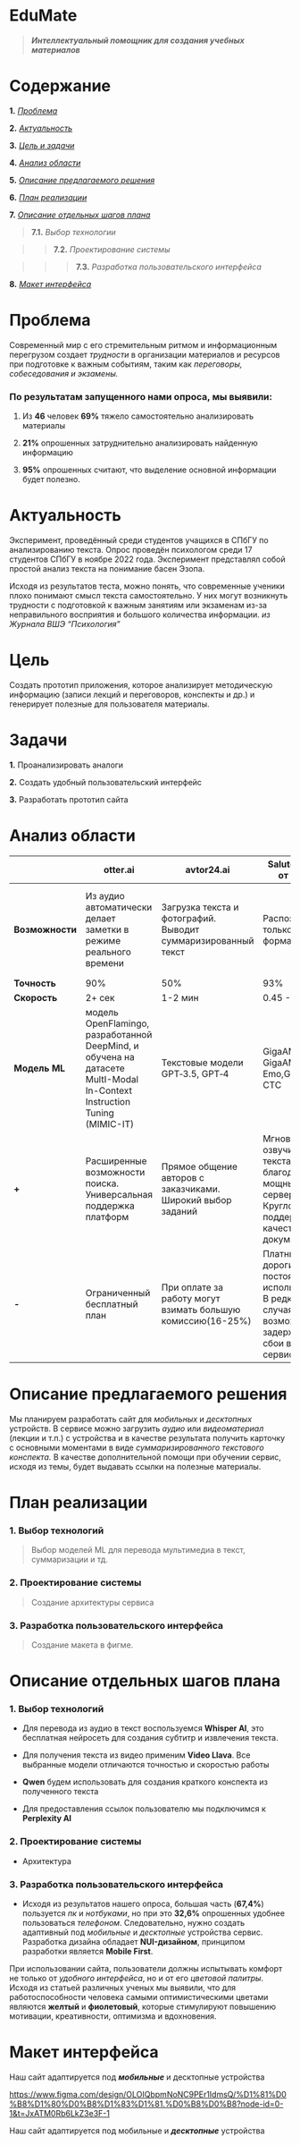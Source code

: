 
# EduMate

>***Интеллектуальный помощник для создания учебных материалов***

# **Содержание**

**1.** *[Проблема](https://github.com/cerais/EduMate/blob/main/README.md#:~:text=8.%20%D0%9C%D0%B0%D0%BA%D0%B5%D1%82%20%D0%B8%D0%BD%D1%82%D0%B5%D1%80%D1%84%D0%B5%D0%B9%D1%81%D0%B0-,%D0%9F%D1%80%D0%BE%D0%B1%D0%BB%D0%B5%D0%BC%D0%B0,-%D0%A1%D0%BE%D0%B2%D1%80%D0%B5%D0%BC%D0%B5%D0%BD%D0%BD%D1%8B%D0%B9%20%D0%BC%D0%B8%D1%80%20%D1%81)*

**2.** *[Актуальность](https://github.com/cerais/EduMate/blob/main/README.md#%D0%B0%D0%BA%D1%82%D1%83%D0%B0%D0%BB%D1%8C%D0%BD%D0%BE%D1%81%D1%82%D1%8C:~:text=%D0%B8%D0%BD%D1%84%D0%BE%D1%80%D0%BC%D0%B0%D1%86%D0%B8%D0%B8%20%D0%B1%D1%83%D0%B4%D0%B5%D1%82%20%D0%BF%D0%BE%D0%BB%D0%B5%D0%B7%D0%BD%D0%BE.-,%D0%90%D0%BA%D1%82%D1%83%D0%B0%D0%BB%D1%8C%D0%BD%D0%BE%D1%81%D1%82%D1%8C,-%D0%AD%D0%BA%D1%81%D0%BF%D0%B5%D1%80%D0%B8%D0%BC%D0%B5%D0%BD%D1%82,%20%D0%BF%D1%80%D0%BE%D0%B2%D0%B5%D0%B4%D1%91%D0%BD%D0%BD%D1%8B%D0%B9%20%D1%81%D1%80%D0%B5%D0%B4%D0%B8)*

**3.** *[Цель и задачи](https://github.com/cerais/EduMate/blob/main/README.md#%D1%86%D0%B5%D0%BB%D1%8C:~:text=%D0%96%D1%83%D1%80%D0%BD%D0%B0%D0%BB%D0%B0%20%D0%92%D0%A8%D0%AD%20%E2%80%9C%D0%9F%D1%81%D0%B8%D1%85%D0%BE%D0%BB%D0%BE%D0%B3%D0%B8%D1%8F%E2%80%9D-,%D0%A6%D0%B5%D0%BB%D1%8C,-%D0%A1%D0%BE%D0%B7%D0%B4%D0%B0%D1%82%D1%8C%20%D0%BF%D1%80%D0%BE%D1%82%D0%BE%D1%82%D0%B8%D0%BF%20%D0%BF%D1%80%D0%B8%D0%BB%D0%BE%D0%B6%D0%B5%D0%BD%D0%B8%D1%8F)*

**4.** *[Анализ области](https://github.com/cerais/EduMate/blob/main/README.md#%D0%B0%D0%BA%D1%82%D1%83%D0%B0%D0%BB%D1%8C%D0%BD%D0%BE%D1%81%D1%82%D1%8C:~:text=%D0%A0%D0%B0%D0%B7%D1%80%D0%B0%D0%B1%D0%BE%D1%82%D0%B0%D1%82%D1%8C%20%D0%BF%D1%80%D0%BE%D1%82%D0%BE%D1%82%D0%B8%D0%BF%20%D1%81%D0%B0%D0%B9%D1%82%D0%B0-,%D0%90%D0%BD%D0%B0%D0%BB%D0%B8%D0%B7%20%D0%BE%D0%B1%D0%BB%D0%B0%D1%81%D1%82%D0%B8,-otter.ai)*

**5.** *[Описание предлагаемого решения](https://github.com/cerais/EduMate/blob/main/README.md#%D0%B0%D0%BA%D1%82%D1%83%D0%B0%D0%BB%D1%8C%D0%BD%D0%BE%D1%81%D1%82%D1%8C:~:text=%D0%BA%D0%BE%D0%BB-%D0%B2%D0%B0%20%D1%81%D0%B8%D0%BC%D0%B2%D0%BE%D0%BB%D0%BE%D0%B2-,%D0%9E%D0%BF%D0%B8%D1%81%D0%B0%D0%BD%D0%B8%D0%B5%20%D0%BF%D1%80%D0%B5%D0%B4%D0%BB%D0%B0%D0%B3%D0%B0%D0%B5%D0%BC%D0%BE%D0%B3%D0%BE%20%D1%80%D0%B5%D1%88%D0%B5%D0%BD%D0%B8%D1%8F,-%D0%9C%D1%8B%20%D0%BF%D0%BB%D0%B0%D0%BD%D0%B8%D1%80%D1%83%D0%B5%D0%BC%20%D1%80%D0%B0%D0%B7%D1%80%D0%B0%D0%B1%D0%BE%D1%82%D0%B0%D1%82%D1%8C)*

**6.** *[План реализации](https://github.com/cerais/EduMate/blob/main/README.md#%D0%B0%D0%BA%D1%82%D1%83%D0%B0%D0%BB%D1%8C%D0%BD%D0%BE%D1%81%D1%82%D1%8C:~:text=%D0%BD%D0%B0%20%D0%BF%D0%BE%D0%BB%D0%B5%D0%B7%D0%BD%D1%8B%D0%B5%20%D0%BC%D0%B0%D1%82%D0%B5%D1%80%D0%B8%D0%B0%D0%BB%D1%8B.-,%D0%9F%D0%BB%D0%B0%D0%BD%20%D1%80%D0%B5%D0%B0%D0%BB%D0%B8%D0%B7%D0%B0%D1%86%D0%B8%D0%B8,-1.%20%D0%92%D1%8B%D0%B1%D0%BE%D1%80)*

**7.** *[Описание отдельных шагов плана](https://github.com/cerais/EduMate/blob/main/README.md#%D0%B0%D0%BA%D1%82%D1%83%D0%B0%D0%BB%D1%8C%D0%BD%D0%BE%D1%81%D1%82%D1%8C:~:text=%D0%BC%D0%B0%D0%BA%D0%B5%D1%82%D0%B0%20%D0%B2%20%D1%84%D0%B8%D0%B3%D0%BC%D0%B5.-,%D0%9E%D0%BF%D0%B8%D1%81%D0%B0%D0%BD%D0%B8%D0%B5%20%D0%BE%D1%82%D0%B4%D0%B5%D0%BB%D1%8C%D0%BD%D1%8B%D1%85%20%D1%88%D0%B0%D0%B3%D0%BE%D0%B2%20%D0%BF%D0%BB%D0%B0%D0%BD%D0%B0,-1.%20%D0%92%D1%8B%D0%B1%D0%BE%D1%80%20%D1%82%D0%B5%D1%85%D0%BD%D0%BE%D0%BB%D0%BE%D0%B3%D0%B8%D0%B9)*

>**7.1.** *Выбор технологии*

>>**7.2.** *Проектирование системы*

>>>**7.3.** *Разработка пользовательского интерфейса*

**8.** *[Макет интерфейса](https://github.com/cerais/EduMate/blob/main/README.md#%D0%B0%D0%BA%D1%82%D1%83%D0%B0%D0%BB%D1%8C%D0%BD%D0%BE%D1%81%D1%82%D1%8C:~:text=%D0%BE%D0%BF%D1%82%D0%B8%D0%BC%D0%B8%D0%B7%D0%BC%D0%B0%20%D0%B8%20%D0%B2%D0%B4%D0%BE%D1%85%D0%BD%D0%BE%D0%B2%D0%B5%D0%BD%D0%B8%D1%8F.-,%D0%9C%D0%B0%D0%BA%D0%B5%D1%82%20%D0%B8%D0%BD%D1%82%D0%B5%D1%80%D1%84%D0%B5%D0%B9%D1%81%D0%B0,-%D0%9D%D0%B0%D1%88%20%D1%81%D0%B0%D0%B9%D1%82%20%D0%B0%D0%B4%D0%B0%D0%BF%D1%82%D0%B8%D1%80%D1%83%D0%B5%D1%82%D1%81%D1%8F)*

# **Проблема**

Современный мир с его стремительным ритмом и информационным перегрузом создает *трудности* в организации материалов и ресурсов при подготовке к важным событиям, таким как *переговоры, собеседования и экзамены.*

### По результатам запущенного нами опроса, мы выявили:

 1.  Из **46** человек **69%** тяжело самостоятельно анализировать материалы 

 2.  **21%** опрошенных затруднительно анализировать найденную информацию 

 3.  **95%** опрошенных считают, что выделение основной информации будет полезно.

# **Актуальность**

Эксперимент, проведённый среди студентов учащихся в СПбГУ по анализированию текста. Опрос проведён психологом среди 17 студентов СПбГУ в ноябре 2022 года. Эксперимент представлял собой простой анализ текста на понимание басен Эзопа.

Исходя из результатов теста, можно понять, что современные ученики плохо понимают смысл текста самостоятельно. У них могут возникнуть трудности с подготовкой к важным занятиям или экзаменам из-за неправильного восприятия и большого количества информации.
 *из Журнала ВШЭ “Психология”*


# **Цель**

Создать прототип приложения, которое анализирует методическую информацию (записи лекций и переговоров, конспекты и др.) и генерирует полезные для пользователя материалы.

# **Задачи**

**1.** Проанализировать аналоги 

**2.** Создать удобный пользовательский интерфейс 

**3.** Разработать прототип сайта

# **Анализ области**

|                |otter.ai    |avtor24.ai              |SaluteSpeech от сбера        |quillionz                     |
|----------------|----------|---------------|--------------|----------|
|**Возможности**| Из аудио автоматически делает заметки в режиме реального времени          | Загрузка текста и фотографий. Выводит суммаризированный текст           |Распознает только мп3-формат |Автоматически генерирует вопросы для понимания текста, используя ИИ и машинное обучение
|**Точность**          |90%           |50%          |93% |97% |
|**Скорость**          |2+ сек|1-2 мин|0.45 - 13.8 сек |5-6 сек |
|**Модель ML**|модель OpenFlamingo, разработанной DeepMind, и обучена на датасете MultI-Modal In-Context Instruction Tuning (MIMIC-IT)|Текстовые модели GPT‑3.5, GPT‑4|GigaAM, GigaAM - Emo,GigaAM - CTC |GPT‑3.5 |
|**+**| Расширенные возможности поиска. Универсальная поддержка платформ|Прямое общение авторов с заказчиками. Широкий выбор заданий|Мгновенное озвучивание текста благодаря мощным серверам.  Круглосуточная поддержка и качественная документация|Настраиваемые шаблоны вопросов(для точности содержания) |
|**-**| Ограниченный бесплатный план| При оплате за работу могут взимать большую комиссию(16-25%)|Платные услуги дорогие для постоянного использования. В редких случаях возможны задержки или сбои в работе сервиса | Ограничение кол-ва символов  |


# **Описание предлагаемого решения**

Мы планируем разработать сайт для *мобильных* и *десктопных* устройств. В сервисе можно загрузить *аудио* или *видеоматериал* (лекции и т.п.) с устройства и в качестве результата получить карточку с основными моментами в виде *суммаризированного текстового конспекта.*
В качестве дополнительной помощи при обучении сервис, исходя из темы, будет выдавать ссылки на полезные материалы.


# **План реализации**

### **1.** **Выбор технологий**

>Выбор моделей ML для перевода мультимедиа в текст, суммаризации и тд.

### **2.** **Проектирование системы**

>Создание архитектуры сервиса

### **3.** **Разработка пользовательского интерфейса**

>Создание макета в фигме.

# **Описание отдельных шагов плана**

 ### **1. Выбор технологий**

- Для перевода из аудио в текст воспользуемся **Whisper AI**, это бесплатная нейросеть для создания субтитр и извлечения текста. 

- Для получения текста из видео применим **Video Llava**. Все выбранные модели отличаются точностью и скоростью работы

- **Qwen** будем использовать для создания краткого конспекта из полученного текста

- Для предоставления ссылок пользователю мы подключимся к **Perplexity AI**

### **2. Проектирование системы**

- Архитектура


### **3. Разработка пользовательского интерфейса**

- Исходя из результатов нашего опроса, большая часть (**67,4%**) пользуется *пк* и *нотбуками*, но при это **32,6%** опрошенных удобнее пользоваться *телефоном*. Следовательно, нужно создать адаптивный под *мобильные* и *десктопные* устройства сервис. Разработка дизайна обладает **NUI-дизайном**, принципом разработки является **Mobile First**.


При использовании сайта, пользователи должны испытывать комфорт не только от *удобного интерфейса*, но и от его *цветовой палитры*. Исходя из статьей различных ученых мы выявили, что для работоспособности человека самыми оптимистическими цветами являются **желтый** и **фиолетовый**, которые стимулируют повышению мотивации, креативности, оптимизма и вдохновения.

# **Макет интерфейса**

Наш сайт адаптируется под ***мобильные*** и десктопные устройства

https://www.figma.com/design/OLOIQbpmNoNC9PEr1IdmsQ/%D1%81%D0%B8%D1%80%D0%B8%D1%83%D1%81.%D0%B8%D0%B8?node-id=0-1&t=JxATM0Rb6LkZ3e3F-1

Наш сайт адаптируется под мобильные и ***десктопные*** устройства
